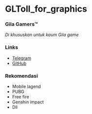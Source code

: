 # GLToll_for_graphics
### Gila Gamers™
*Di khususkan untuk kaum Gila game*

### Links
* [Telegram](https://t.me/No_comment69)
* [GitHub](https://github.com/Dono5/Dono5)
### Rekomendasi
* Mobile lagend
* PUBG
* Free fire
* Genshin impact
* Dll
